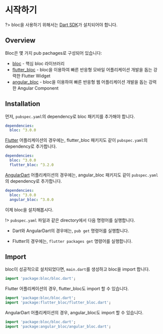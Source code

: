 # 시작하기

?> bloc을 사용하기 위해서는 [Dart SDK](https://dart.dev/get-dart)가 설치되어야 합니다.

## Overview

Bloc은 몇 가지 pub pachages로 구성되어 있습니다:

- [bloc](https://pub.dev/packages/bloc) - 핵심 bloc 라이브러리
- [flutter_bloc](https://pub.dev/packages/flutter_bloc) - bloc을 이용하여 빠른 반응형 모바일 어플리케이션 개발을 돕는 강력한 Flutter Widget
- [angular_bloc](https://pub.dev/packages/angular_bloc) - bloc을 이용하여 빠른 반응형 웹 어플리케이션 개발을 돕는 강력한 Angular Component
  
## Installation

먼저, `pubspec.yaml`의 dependency로 bloc 패키지를 추가해야 합니다.

```yaml
dependencies:
  bloc: ^3.0.0
```

[Flutter](https://flutter.dev/) 어플리케이션의 경우에는, flutter_bloc 패키지도 같이 `pubspec.yaml`의 dependency로 추가합니다.

```yaml
dependencies:
  bloc: ^3.0.0
  flutter_bloc: ^3.2.0
```

[AngularDart](https://angulardart.dev/) 어플리케이션의 경우에는, angular_bloc 패키지도 같이 `pubspec.yaml`의 dependency로 추가합니다.

```yaml
dependencies:
  bloc: ^3.0.0
  angular_bloc: ^3.0.0
```

이제 bloc을 설치해봅시다.

!> `pubspec.yaml` 파일과 같은 directory에서 다음 명령어를 실행합니다.

- Dart와 AngularDart의 경우에는, `pub get` 명령어를 실행합니다.

- Flutter의 경우에는, `flutter packages get` 명령어를 실행합니다.

## Import

bloc이 성공적으로 설치되었다면, `main.dart`를 생성하고 bloc을 import 합니다.

```dart
import 'package:bloc/bloc.dart';
```

Flutter 어플리케이션의 경우, flutter_bloc도 import 할 수 있습니다.

```dart
import 'package:bloc/bloc.dart';
import 'package:flutter_bloc/flutter_bloc.dart';
```

AngularDart 어플리케이션의 경우, angular_bloc도 import 할 수 있습니다.

```dart
import 'package:bloc/bloc.dart';
import 'package:angular_bloc/angular_bloc.dart';
```
